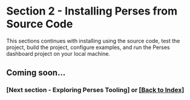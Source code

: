 # Section 2 - Installing Perses from Source Code

This sections continues with installing using the source code, test the project, build the project, configure examples, 
and run the Perses dashboard project on your local machine.

## Coming soon...


### [Next section - Exploring Perses Tooling] or [[Back to Index]](index.md)